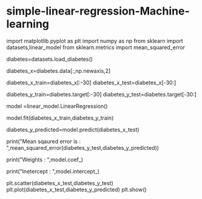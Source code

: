 # simple-linear-regression-Machine-learning

import matplotlib.pyplot as plt
import numpy as np
from sklearn import datasets,linear_model
from sklearn.metrics import mean_squared_error

diabetes=datasets.load_diabetes()

diabetes_x=diabetes.data[:,np.newaxis,2]

diabetes_x_train=diabetes_x[:-30]
diabetes_x_test=diabetes_x[-30:]

diabetes_y_train=diabetes.target[:-30]
diabetes_y_test=diabetes.target[-30:]

model =linear_model.LinearRegression()

model.fit(diabetes_x_train,diabetes_y_train)

diabetes_y_predicted=model.predict(diabetes_x_test)


print("Mean sqaured error is : ",mean_squared_error(diabetes_y_test,diabetes_y_predicted))

print("Weights : ",model.coef_)

print("Inetercept : ",model.intercept_)

plt.scatter(diabetes_x_test,diabetes_y_test)
plt.plot(diabetes_x_test,diabetes_y_predicted)
plt.show()

